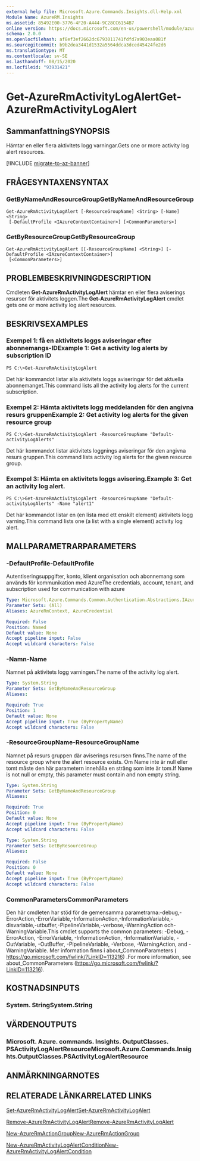 ```yaml
---
external help file: Microsoft.Azure.Commands.Insights.dll-Help.xml
Module Name: AzureRM.Insights
ms.assetid: 85492E00-3776-4F20-A444-9C28CC6154B7
online version: https://docs.microsoft.com/en-us/powershell/module/azurerm.insights/get-azurermactivitylogalert
schema: 2.0.0
ms.openlocfilehash: af8ef3ef2662dc6793011741fdfd7a903eaa081f
ms.sourcegitcommit: b9b2dea3441d1532a5564ddca3dced45424fe2d6
ms.translationtype: MT
ms.contentlocale: sv-SE
ms.lasthandoff: 08/15/2020
ms.locfileid: "93931421"
---
```

# <span data-ttu-id="99109-101">Get-AzureRmActivityLogAlert</span><span class="sxs-lookup"><span data-stu-id="99109-101">Get-AzureRmActivityLogAlert</span></span>

## <span data-ttu-id="99109-102">Sammanfattning</span><span class="sxs-lookup"><span data-stu-id="99109-102">SYNOPSIS</span></span>
<span data-ttu-id="99109-103">Hämtar en eller flera aktivitets logg varningar.</span><span class="sxs-lookup"><span data-stu-id="99109-103">Gets one or more activity log alert resources.</span></span>

[!INCLUDE [migrate-to-az-banner](../../includes/migrate-to-az-banner.md)]

## <span data-ttu-id="99109-104">FRÅGESYNTAXEN</span><span class="sxs-lookup"><span data-stu-id="99109-104">SYNTAX</span></span>

### <span data-ttu-id="99109-105">GetByNameAndResourceGroup</span><span class="sxs-lookup"><span data-stu-id="99109-105">GetByNameAndResourceGroup</span></span>
```
Get-AzureRmActivityLogAlert [-ResourceGroupName] <String> [-Name] <String>
 [-DefaultProfile <IAzureContextContainer>] [<CommonParameters>]
```

### <span data-ttu-id="99109-106">GetByResourceGroup</span><span class="sxs-lookup"><span data-stu-id="99109-106">GetByResourceGroup</span></span>
```
Get-AzureRmActivityLogAlert [[-ResourceGroupName] <String>] [-DefaultProfile <IAzureContextContainer>]
 [<CommonParameters>]
```

## <span data-ttu-id="99109-107">PROBLEMBESKRIVNING</span><span class="sxs-lookup"><span data-stu-id="99109-107">DESCRIPTION</span></span>
<span data-ttu-id="99109-108">Cmdleten **Get-AzureRmActivityLogAlert** hämtar en eller flera aviserings resurser för aktivitets loggen.</span><span class="sxs-lookup"><span data-stu-id="99109-108">The **Get-AzureRmActivityLogAlert** cmdlet gets one or more activity log alert resources.</span></span>

## <span data-ttu-id="99109-109">BESKRIVS</span><span class="sxs-lookup"><span data-stu-id="99109-109">EXAMPLES</span></span>

### <span data-ttu-id="99109-110">Exempel 1: få en aktivitets loggs aviseringar efter abonnemangs-ID</span><span class="sxs-lookup"><span data-stu-id="99109-110">Example 1: Get a activity log alerts by subscription ID</span></span>
```
PS C:\>Get-AzureRmActivityLogAlert
```

<span data-ttu-id="99109-111">Det här kommandot listar alla aktivitets loggs aviseringar för det aktuella abonnemanget.</span><span class="sxs-lookup"><span data-stu-id="99109-111">This command lists all the activity log alerts for the current subscription.</span></span>

### <span data-ttu-id="99109-112">Exempel 2: Hämta aktivitets logg meddelanden för den angivna resurs gruppen</span><span class="sxs-lookup"><span data-stu-id="99109-112">Example 2: Get activity log alerts for the given resource group</span></span>
```
PS C:\>Get-AzureRmActivityLogAlert -ResourceGroupName "Default-activityLogAlerts"
```

<span data-ttu-id="99109-113">Det här kommandot listar aktivitets loggnings aviseringar för den angivna resurs gruppen.</span><span class="sxs-lookup"><span data-stu-id="99109-113">This command lists activity log alerts for the given resource group.</span></span>

### <span data-ttu-id="99109-114">Exempel 3: Hämta en aktivitets loggs avisering.</span><span class="sxs-lookup"><span data-stu-id="99109-114">Example 3: Get an activity log alert.</span></span>
```
PS C:\>Get-AzureRmActivityLogAlert -ResourceGroupName "Default-activityLogAlerts" -Name "alert1"
```

<span data-ttu-id="99109-115">Det här kommandot listar en (en lista med ett enskilt element) aktivitets logg varning.</span><span class="sxs-lookup"><span data-stu-id="99109-115">This command lists one (a list with a single element) activity log alert.</span></span>

## <span data-ttu-id="99109-116">MALLPARAMETRAR</span><span class="sxs-lookup"><span data-stu-id="99109-116">PARAMETERS</span></span>

### <span data-ttu-id="99109-117">-DefaultProfile</span><span class="sxs-lookup"><span data-stu-id="99109-117">-DefaultProfile</span></span>
<span data-ttu-id="99109-118">Autentiseringsuppgifter, konto, klient organisation och abonnemang som används för kommunikation med Azure</span><span class="sxs-lookup"><span data-stu-id="99109-118">The credentials, account, tenant, and subscription used for communication with azure</span></span>

```yaml
Type: Microsoft.Azure.Commands.Common.Authentication.Abstractions.IAzureContextContainer
Parameter Sets: (All)
Aliases: AzureRmContext, AzureCredential

Required: False
Position: Named
Default value: None
Accept pipeline input: False
Accept wildcard characters: False
```

### <span data-ttu-id="99109-119">-Namn</span><span class="sxs-lookup"><span data-stu-id="99109-119">-Name</span></span>
<span data-ttu-id="99109-120">Namnet på aktivitets logg varningen.</span><span class="sxs-lookup"><span data-stu-id="99109-120">The name of the activity log alert.</span></span>

```yaml
Type: System.String
Parameter Sets: GetByNameAndResourceGroup
Aliases:

Required: True
Position: 1
Default value: None
Accept pipeline input: True (ByPropertyName)
Accept wildcard characters: False
```

### <span data-ttu-id="99109-121">-ResourceGroupName</span><span class="sxs-lookup"><span data-stu-id="99109-121">-ResourceGroupName</span></span>
<span data-ttu-id="99109-122">Namnet på resurs gruppen där aviserings resursen finns.</span><span class="sxs-lookup"><span data-stu-id="99109-122">The name of the resource group where the alert resource exists.</span></span>
<span data-ttu-id="99109-123">Om Name inte är null eller tomt måste den här parametern innehålla en sträng som inte är tom.</span><span class="sxs-lookup"><span data-stu-id="99109-123">If Name is not null or empty, this parameter must contain and non empty string.</span></span>

```yaml
Type: System.String
Parameter Sets: GetByNameAndResourceGroup
Aliases:

Required: True
Position: 0
Default value: None
Accept pipeline input: True (ByPropertyName)
Accept wildcard characters: False
```

```yaml
Type: System.String
Parameter Sets: GetByResourceGroup
Aliases:

Required: False
Position: 0
Default value: None
Accept pipeline input: True (ByPropertyName)
Accept wildcard characters: False
```

### <span data-ttu-id="99109-124">CommonParameters</span><span class="sxs-lookup"><span data-stu-id="99109-124">CommonParameters</span></span>
<span data-ttu-id="99109-125">Den här cmdleten har stöd för de gemensamma parametrarna:-debug,-ErrorAction,-ErrorVariable,-InformationAction,-InformationVariable,-disvariable,-utbuffer,-PipelineVariable,-verbose,-WarningAction och-WarningVariable.</span><span class="sxs-lookup"><span data-stu-id="99109-125">This cmdlet supports the common parameters: -Debug, -ErrorAction, -ErrorVariable, -InformationAction, -InformationVariable, -OutVariable, -OutBuffer, -PipelineVariable, -Verbose, -WarningAction, and -WarningVariable.</span></span> <span data-ttu-id="99109-126">Mer information finns i about_CommonParameters ( https://go.microsoft.com/fwlink/?LinkID=113216) .</span><span class="sxs-lookup"><span data-stu-id="99109-126">For more information, see about_CommonParameters (https://go.microsoft.com/fwlink/?LinkID=113216).</span></span>

## <span data-ttu-id="99109-127">KOSTNADS</span><span class="sxs-lookup"><span data-stu-id="99109-127">INPUTS</span></span>

### <span data-ttu-id="99109-128">System. String</span><span class="sxs-lookup"><span data-stu-id="99109-128">System.String</span></span>

## <span data-ttu-id="99109-129">VÄRDEN</span><span class="sxs-lookup"><span data-stu-id="99109-129">OUTPUTS</span></span>

### <span data-ttu-id="99109-130">Microsoft. Azure. commands. Insights. OutputClasses. PSActivityLogAlertResource</span><span class="sxs-lookup"><span data-stu-id="99109-130">Microsoft.Azure.Commands.Insights.OutputClasses.PSActivityLogAlertResource</span></span>

## <span data-ttu-id="99109-131">ANMÄRKNINGAR</span><span class="sxs-lookup"><span data-stu-id="99109-131">NOTES</span></span>

## <span data-ttu-id="99109-132">RELATERADE LÄNKAR</span><span class="sxs-lookup"><span data-stu-id="99109-132">RELATED LINKS</span></span>

[<span data-ttu-id="99109-133">Set-AzureRmActivityLogAlert</span><span class="sxs-lookup"><span data-stu-id="99109-133">Set-AzureRmActivityLogAlert</span></span>](./Set-AzureRmActivityLogAlert.md)



[<span data-ttu-id="99109-134">Remove-AzureRmActivityLogAlert</span><span class="sxs-lookup"><span data-stu-id="99109-134">Remove-AzureRmActivityLogAlert</span></span>](./Remove-AzureRmActivityLogAlert.md)

[<span data-ttu-id="99109-135">New-AzureRmActionGroup</span><span class="sxs-lookup"><span data-stu-id="99109-135">New-AzureRmActionGroup</span></span>](./New-AzureRmActionGroup.md)

[<span data-ttu-id="99109-136">New-AzureRmActivityLogAlertCondition</span><span class="sxs-lookup"><span data-stu-id="99109-136">New-AzureRmActivityLogAlertCondition</span></span>](./Get-AzureRmActivityLogAlertCondition.md)
